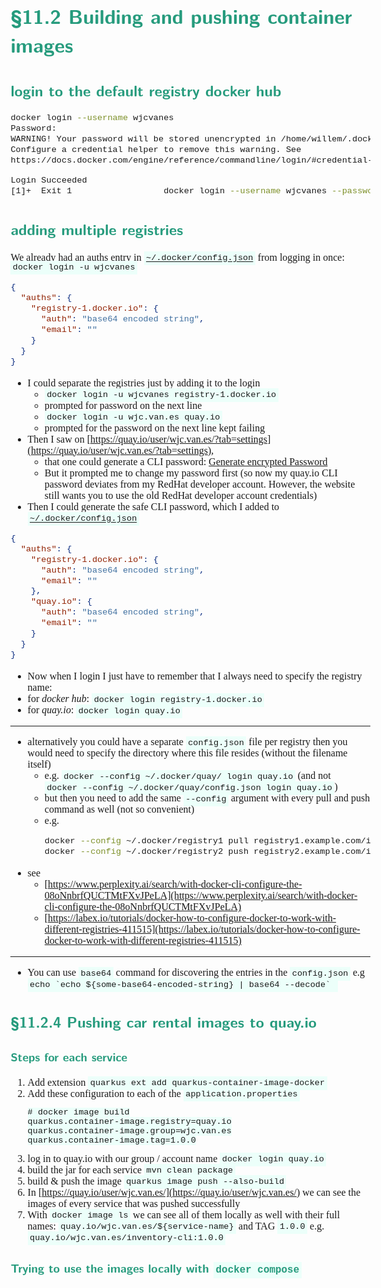 <style>
body {
  font-family: "Gentium Basic", Cardo , "Linux Libertine o", "Palatino Linotype", Cambria, serif;
  font-size: 100% !important;
  padding-right: 12%;
}
code {
  padding: 0.25em;
	
  white-space: pre;
  font-family: "Tlwg mono", Consolas, "Liberation Mono", Menlo, Courier, monospace;
	
  background-color: #ECFFFA;
  //border: 1px solid #ccc;
  //border-radius: 3px;
}

kbd {
  display: inline-block;
  padding: 3px 5px;
  font-family: "Tlwg mono", Consolas, "Liberation Mono", Menlo, Courier, monospace;
  line-height: 10px;
  color: #555;
  vertical-align: middle;
  background-color: #ECFFFA;
  border: solid 1px #ccc;
  border-bottom-color: #bbb;
  border-radius: 3px;
  box-shadow: inset 0 -1px 0 #bbb;
}

h1,h2,h3,h4,h5 {
  color: #269B7D; 
  font-family: "fira sans", "Latin Modern Sans", Calibri, "Trebuchet MS", sans-serif;
}

</style>

# §11.2 Building and pushing container images

## login to the default registry docker hub
```bash
docker login --username wjcvanes
Password: 
WARNING! Your password will be stored unencrypted in /home/willem/.docker/config.json.
Configure a credential helper to remove this warning. See
https://docs.docker.com/engine/reference/commandline/login/#credential-stores

Login Succeeded
[1]+  Exit 1                  docker login --username wjcvanes --password sn

```


## adding multiple registries
We already had an auths entry in [`~/.docker/config.json`](~/.docker/config.json)
from logging in once:
`docker login -u wjcvanes`
```json
{
  "auths": {
    "registry-1.docker.io": {
      "auth": "base64 encoded string",
      "email": ""
    }
  }  
}
```
- I could separate the registries just by adding it to the login
  - `docker login -u wjcvanes registry-1.docker.io`
  - prompted for password on the next line
  - `docker login -u wjc.van.es quay.io`
  - prompted for the password on the next line kept failing
- Then I saw on [https://quay.io/user/wjc.van.es/?tab=settings](https://quay.io/user/wjc.van.es/?tab=settings), 
  - that one could generate a CLI password: [Generate encrypted Password]()
  - But it prompted me to change my password first (so now my quay.io CLI password deviates from my RedHat developer
    account. However, the website still wants you to use the old RedHat developer account credentials)
- Then I could generate the safe CLI password, which I added to [`~/.docker/config.json`](~/.docker/config.json)
```json
{
  "auths": {
    "registry-1.docker.io": {
      "auth": "base64 encoded string",
      "email": ""
    },
    "quay.io": {
      "auth": "base64 encoded string",
      "email": ""
    }
  }
}
```
- Now when I login I just have to remember that I always need to specify the registry name:
 - for _docker hub_:
   `docker login registry-1.docker.io`
 - for _quay.io_:
   `docker login quay.io`


----


- alternatively you could have a separate `config.json` file per registry then you would need to specify the directory
  where this file resides (without the filename itself)
  - e.g. `docker --config ~/.docker/quay/ login quay.io` (and not `docker --config ~/.docker/quay/config.json login quay.io`)
  - but then you need to add the same `--config` argument with every pull and push command as well (not so convenient)
  - e.g.
    ```bash
    docker --config ~/.docker/registry1 pull registry1.example.com/image:tag
    docker --config ~/.docker/registry2 push registry2.example.com/image:tag
    ```
- see 
  - [https://www.perplexity.ai/search/with-docker-cli-configure-the-08oNnbrfQUCTMtFXvJPeLA](https://www.perplexity.ai/search/with-docker-cli-configure-the-08oNnbrfQUCTMtFXvJPeLA)
  - [https://labex.io/tutorials/docker-how-to-configure-docker-to-work-with-different-registries-411515](https://labex.io/tutorials/docker-how-to-configure-docker-to-work-with-different-registries-411515)


----


- You can use `base64` command for discovering the entries in the `config.json`
  e.g ``echo `echo ${some-base64-encoded-string} | base64 --decode` ``

## §11.2.4 Pushing car rental images to quay.io

### Steps for each service
1. Add extension
   `quarkus ext add quarkus-container-image-docker`
2. Add these configuration to each of the `application.properties`
   ```properties
   # docker image build
   quarkus.container-image.registry=quay.io
   quarkus.container-image.group=wjc.van.es
   quarkus.container-image.tag=1.0.0
   ```
3. log in to quay.io with our group / account name
   `docker login quay.io`
4. build the jar for each service
   `mvn clean package`
5. build & push the image
   `quarkus image push --also-build`
6. In [https://quay.io/user/wjc.van.es/](https://quay.io/user/wjc.van.es/) we can see the images of every service that
   was pushed successfully
7. With `docker image ls` we can see all of them locally as well with their full names: 
   `quay.io/wjc.van.es/${service-name}` and TAG `1.0.0` e.g. `quay.io/wjc.van.es/inventory-cli:1.0.0`

### Trying to use the images locally with `docker compose`

